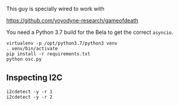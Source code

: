 This guy is specially wired to work with

https://github.com/yoyodyne-research/gameofdeath

You need a Python 3.7 build for the Bela to get the correct `asyncio`.

    virtualenv -p /opt/python3.7/python3 venv
    . venv/bin/activate
    pip install -r requirements.txt
    python osc.py

## Inspecting I2C
```
i2cdetect -y -r 1
i2cdetect -y -r 2
```

